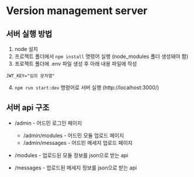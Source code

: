 # Version management server

## 서버 실행 방법
1. node 설치
2. 프로젝트 폴더에서 `npm install` 명령어 실행 (node_modules 폴더 생성돼야 함)
3. 프로젝트 폴더에 .env 파일 생성 후 아래 내용 파일에 작성
```env
JWT_KEY="임의 문자열"
```
4. `npm run start:dev` 명령어로 서버 실행 (http://localhost:3000/)

## 서버 api 구조
* /admin - 어드민 로그인 페이지
  * /admin/modules - 어드민 모듈 업로드 페이지
  * /admin/messages - 어드민 메세지 업로드 페이지

* /modules - 업로드된 모듈 정보를 json으로 받는 api
* /messages - 업로드된 메세지 정보를 json으로 받는 api
